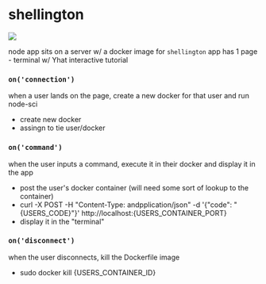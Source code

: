 shellington
=============

<img src="http://fc03.deviantart.net/fs11/i/2006/166/9/4/Monocle_Man_by_SenorDoom.jpg">

node app sits on a server w/ a docker image for `shellington`
app has 1 page - terminal w/ Yhat interactive tutorial

### `on('connection')`
when a user lands on the page, create a new docker for that user
and run node-sci

- create new docker
- assingn to tie user/docker

### `on('command')`
when the user inputs a command, execute it in their docker and display
it in the app

- post the user's docker container (will need some sort of lookup to
the container)
- curl -X POST -H "Content-Type: andpplication/json" -d '{"code":
"{USERS_CODE}"}' http://localhost:{USERS_CONTAINER_PORT}
- display it in the "terminal"


### `on('disconnect')`
when the user disconnects, kill the Dockerfile image

- sudo docker kill {USERS_CONTAINER_ID}

